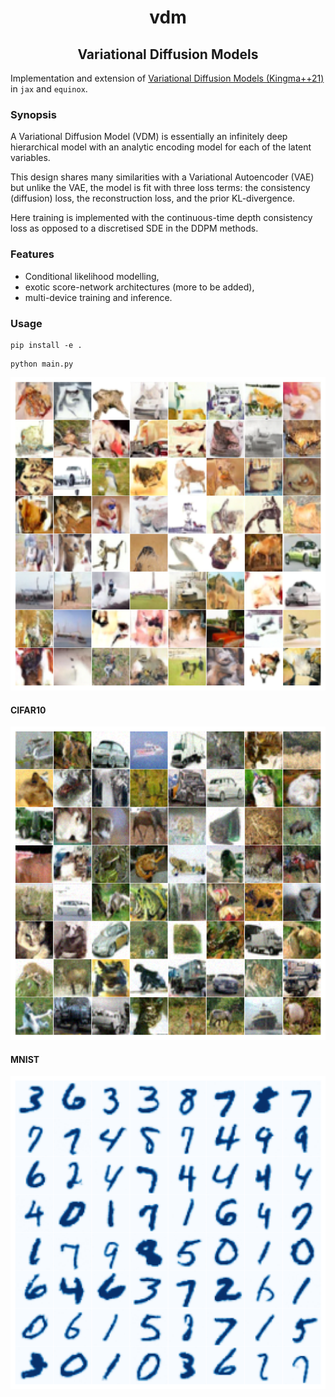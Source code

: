 <h1 align='center'>vdm</h1>
<h2 align='center'>Variational Diffusion Models</h2>

Implementation and extension of [Variational Diffusion Models (Kingma++21)](https://arxiv.org/abs/2203.04176) in `jax` and `equinox`. 

### Synopsis 

A Variational Diffusion Model (VDM) is essentially an infinitely deep hierarchical model with an analytic encoding model for each of the latent variables. 

This design shares many similarities with a Variational Autoencoder (VAE) but unlike the VAE, the model is fit with three loss terms: the consistency (diffusion) loss, the reconstruction loss, and the prior KL-divergence.

Here training is implemented with the continuous-time depth consistency loss as opposed to a discretised SDE in the DDPM methods. 

### Features
* Conditional likelihood modelling,
* exotic score-network architectures (more to be added),
* multi-device training and inference.

### Usage

```
pip install -e . 
```

```
python main.py
``` 

<!-- ### To do:
* ViT score network
* Set transformer net -->

![alt text](https://github.com/homerjed/vdm/blob/master/figs/generated.png?raw=true)

#### CIFAR10 
![alt text](https://github.com/homerjed/vdm/blob/master/figs/cifar10.png?raw=true)

#### MNIST
![alt text](https://github.com/homerjed/vdm/blob/master/figs/mnist.png?raw=true)